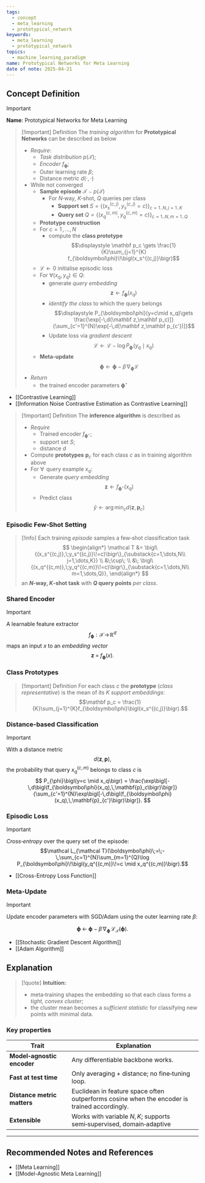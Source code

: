 ```yaml
---
tags:
  - concept
  - meta_learning
  - prototypical_network
keywords:
  - meta_learning
  - prototypical_network
topics:
  - machine_learning_paradigm
name: Prototypical Networks for Meta Learning
date of note: 2025-04-21
---
```


## Concept Definition

>[!important]
>**Name**: Prototypical Networks for Meta Learning

>[!important] Definition
>The *training algorithm* for **Prototypical Networks** can be described as below
>- *Require*: 
>	- *Task distribution* $p(\mathcal T)$; 
>	- *Encoder* $f_{\boldsymbol\phi}$; 
>	- Outer learning rate $\beta$; 
>	- Distance metric $d(\cdot,\cdot)$
>- While not converged
>	- **Sample episode** $\mathcal T \sim p(\mathcal T)$ 
>		- For $N$‑way, $K$‑shot, $Q$ queries per class
>			- **Support set** $S=\{(x_s^{(c,j)},y_s^{(c,j)}=c)\}_{c=1..N,\,j=1..K}$
>			- **Query set**   $Q=\{(x_q^{(c,m)},y_q^{(c,m)}=c)\}_{c=1..N,\,m=1..Q}$
>	- **Prototype construction**
>	- For $c=1\,{,}\ldots{,}\,N$
>		-  compute the **class prototype** $$\displaystyle \mathbf p_c \gets \frac{1}{K}\sum_{j=1}^{K} f_{\boldsymbol\phi}\!\bigl(x_s^{(c,j)}\bigr)$$
>	- $\mathcal L \gets 0$  initialise episodic loss
>	- For $\forall (x_q,y_q)\in Q$:
>		- generate *query embedding* $$\mathbf z \gets f_{\boldsymbol\phi}(x_q)$$
>		- *identify the class* to which the query belongs $$\displaystyle P_{\boldsymbol\phi}(y=c\mid x_q)\gets \frac{\exp[-\,d(\mathbf z,\mathbf p_c)]}{\sum_{c'=1}^{N}\exp[-\,d(\mathbf z,\mathbf p_{c'})]}$$
>		-  Update loss via *gradient descent* $$\mathcal L \gets \mathcal L -\log P_{\boldsymbol\phi}\!\bigl(y_q\mid x_q\bigr)$$
>	- **Meta‑update** $$\displaystyle \boldsymbol\phi \gets \boldsymbol\phi - \beta\,\nabla_{\!\boldsymbol\phi}\mathcal L$$
>- *Return*
>	- the trained encoder parameters $\boldsymbol\phi^\star$

- [[Contrastive Learning]]
- [[Information Noise Contrastive Estimation as Contrastive Learning]]

>[!important] Definition
>The **inference algorithm** is described as
>- *Require*
>	- Trained encoder $f_{\boldsymbol\phi^\star}$; 
>	- support set $S$; 
>	- distance $d$
>- Compute **prototypes** $\mathbf p_c$ for each class $c$ as in training algorithm above
>- For $\forall\,$ query example $x_{q}$:
>	- Generate *query embedding*  $$\mathbf z \gets f_{\boldsymbol\phi^\star}(x_q)$$
>	- Predict class $$\displaystyle \hat{y} \gets \arg\min_{c} d(\mathbf z,\mathbf p_c)$$


### Episodic Few‑Shot Setting

>[!info]
>Each training  *episode* samples a few‑shot classification task
>$$
>\begin{align*}
> \mathcal T &= \bigl\{(x_s^{(c,j)},\;y_s^{(c,j)}\!=c)\bigr\}_{\substack{c=1,\dots,N\\ j=1,\dots,K}} \\
> &\;\cup\; \\
> &\; \bigl\{(x_q^{(c,m)},\;y_q^{(c,m)}\!=c)\bigr\}_{\substack{c=1,\dots,N\\ m=1,\dots,Q}},
> \end{align*}
>$$
> an **$N$-way, $K$-shot task** with **$Q$ query points** *per class*.

### Shared Encoder

>[!important]
>A learnable feature extractor
> $$f_{\boldsymbol\phi} : \mathcal X \!\to\! \mathbb R^{d}$$
> maps an input $x$ to an *embedding vector*
> $$\mathbf z \;=\; f_{\boldsymbol\phi}(x).$$

### Class Prototypes

>[!important] Definition
>For each class $c$ the **prototype** (*class representative*) is the mean of its $K$ *support embeddings*:
>$$\mathbf p_c = \frac{1}{K}\sum_{j=1}^{K}f_{\boldsymbol\phi}\bigl(x_s^{(c,j)}\bigr).$$

### Distance-based Classification

>[!important] 
>With a distance metric $$d(\mathbf z,\mathbf p),$$ the probability that query $x_q^{(c,m)}$ belongs to class $c$ is
>$$
>P_{\phi}\bigl(y=c \mid x_q\bigr) =  \frac{\exp\bigl[-\,d\bigl(f_{\boldsymbol\phi}(x_q),\,\mathbf{p}_c\bigr)\bigr]}{\sum_{c'=1}^{N}\exp\bigl[-\,d\bigl(f_{\boldsymbol\phi}(x_q),\,\mathbf{p}_{c'}\bigr)\bigr]}.
>$$

### Episodic Loss

>[!important] 
>*Cross‑entropy* over the query set of the episode:
> $$\mathcal L_{\mathcal T}(\boldsymbol\phi)\;=\;-\,\sum_{c=1}^{N}\sum_{m=1}^{Q}\log P_{\boldsymbol\phi}\!\bigl(y_q^{(c,m)}\!=c \mid x_q^{(c,m)}\bigr).$$

- [[Cross-Entropy Loss Function]]

### Meta‑Update

>[!important]
>Update encoder parameters with SGD/Adam using the outer learning rate $\beta$:
> 
> $$\boldsymbol\phi\;\leftarrow\;\boldsymbol\phi- \beta\, \nabla_{\!\boldsymbol\phi}\, \mathcal L_{\mathcal T}(\boldsymbol\phi).$$
> 

- [[Stochastic Gradient Descent Algorithm]]
- [[Adam Algorithm]]


## Explanation

>[!quote]
>**Intuition:** 
>- meta‑training shapes the embedding so that each class forms a _tight, convex cluster_; 
>- the cluster mean becomes a _sufficient statistic_ for classifying new points with minimal data.


### Key properties

| Trait                       | Explanation                                                                                  |
| --------------------------- | -------------------------------------------------------------------------------------------- |
| **Model‑agnostic encoder**  | Any differentiable backbone works.                                                           |
| **Fast at test time**       | Only averaging + distance; no fine‑tuning loop.                                              |
| **Distance metric matters** | Euclidean in feature space often outperforms cosine when the encoder is trained accordingly. |
| **Extensible**              | Works with variable $N,K$; supports semi‑supervised, domain‑adaptive                         |



-----------
##  Recommended Notes and References


- [[Meta Learning]]
- [[Model-Agnostic Meta Learning]]